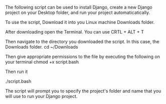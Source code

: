 The following script can be used to install Django, create a new Django project on your Desktop folder, and run your project automaticatically.

To use the script, Download it into you Linux machine Downloads folder.

After downloading open the Terminal. You can use CRTL + ALT + T

Then navigate to the directory you downloaded the script. In this case, the Downloads folder. cd ~/Downloads

Then give appropriate permissions to the file by executing the following on your terminal chmod +x script.bash

Then run it

./script.bash

The script will prompt you to specify the project's folder and name that you will use to run your Django project.

